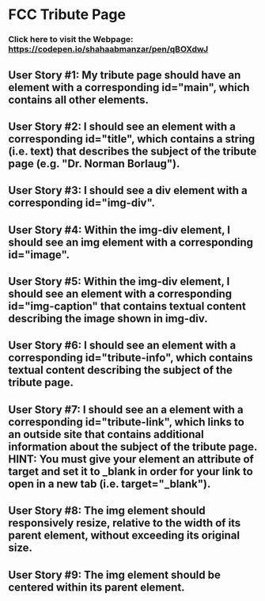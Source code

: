 # FCC Tribute Page
### Click here to visit the Webpage: https://codepen.io/shahaabmanzar/pen/qBOXdwJ

## User Story #1: My tribute page should have an element with a corresponding id="main", which contains all other elements.

## User Story #2: I should see an element with a corresponding id="title", which contains a string (i.e. text) that describes the subject of the tribute page (e.g. "Dr. Norman Borlaug").

## User Story #3: I should see a div element with a corresponding id="img-div".

## User Story #4: Within the img-div element, I should see an img element with a corresponding id="image".

## User Story #5: Within the img-div element, I should see an element with a corresponding id="img-caption" that contains textual content describing the image shown in img-div.

## User Story #6: I should see an element with a corresponding id="tribute-info", which contains textual content describing the subject of the tribute page.

## User Story #7: I should see an a element with a corresponding id="tribute-link", which links to an outside site that contains additional information about the subject of the tribute page. HINT: You must give your element an attribute of target and set it to _blank in order for your link to open in a new tab (i.e. target="_blank").

## User Story #8: The img element should responsively resize, relative to the width of its parent element, without exceeding its original size.

## User Story #9: The img element should be centered within its parent element.



